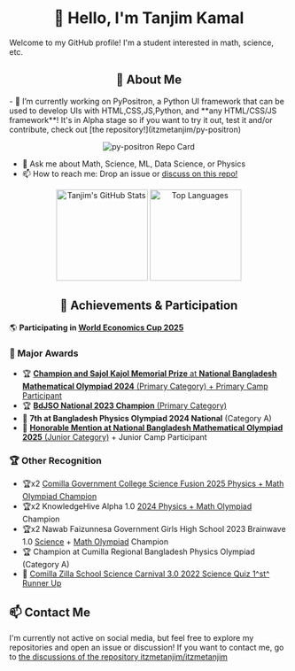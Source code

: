 <div align="center">

# 👋 Hello, I'm Tanjim Kamal

</div>

Welcome to my GitHub profile! I'm a student interested in math, science, etc.


<div align="center">

## 🚀 About Me

</div>
- 🔭 I’m currently working on PyPositron, a Python UI framework that can be used to develop UIs with HTML,CSS,JS,Python, and **any HTML/CSS/JS framework**! It's in Alpha stage so if you want to try it out, test it and/or contribute, check out [the repository!](itzmetanjim/py-positron)
<p align="center">
  <img src="https://github-readme-stats.vercel.app/api/pin/?username=itzmetanjim&repo=py-positron&theme=ambient_gradient&show_owner=true" alt="py-positron Repo Card"/>
</p>

* 💬 Ask me about Math, Science, ML, Data Science, or Physics  
* 📫 How to reach me: Drop an issue or [discuss on this repo!](https://github.com/itzmetanjim/itzmetanjim/discussions/1)  

<p align="center">
  <img src="https://github-readme-stats.vercel.app/api?username=itzmetanjim&show_icons=true&theme=ambient_gradient&hide_rank=true&include_all_commits=true&hide_title=true" alt="Tanjim's GitHub Stats" height="165"/>
  <img src="https://github-readme-stats.vercel.app/api/top-langs/?username=itzmetanjim&langs_count=8&theme=ambient_gradient&layout=compact" alt="Top Languages" height="165"/>
</p>

<div align="center">

## 🏅 Achievements & Participation

</div>

🌎 **Participating in [World Economics Cup 2025](https://www.worldeconcup.org/wec-2025)**  

### **🥇 Major Awards**

- 🏆 [**Champion and Sajol Kajol Memorial Prize** at **National Bangladesh Mathematical Olympiad 2024** (Primary Category) + Primary Camp Participant](https://online.matholympiad.org.bd/profile/315094)
- 🏆 [**BdJSO National 2023 Champion** (Primary Category)](https://online.bdjso.org/profile/601749#:~:text=National%20Olympiad%202023%20Champion)
- 🏅 **7th at Bangladesh Physics Olympiad 2024 National** (Category A)
- 🏅 [**Honorable Mention at National Bangladesh Mathematical Olympiad 2025** (Junior Category)](https://online.matholympiad.org.bd/profile/315094) + Junior Camp Participant

### **🏆 Other Recognition**

- 🏆x2 [Comilla Government College Science Fusion 2025 Physics + Math Olympiad Champion](https://www.facebook.com/share/p/16Hc63QQp5/)
- 🏆x2 KnowledgeHive Alpha 1.0 [2024 Physics + Math Olympiad](https://www.facebook.com/share/1FmK14Ljup/) Champion
- 🏆x2 Nawab Faizunnesa Government Girls High School 2023 Brainwave 1.0 [Science](https://www.facebook.com/share/p/1NmbYGaBD7/) + [Math Olympiad](https://www.facebook.com/share/p/1Dbywn6C37/) Champion
- 🏆 Champion at Cumilla Regional Bangladesh Physics Olympiad (Category A)
- 🥇 [Comilla Zilla School Science Carnival 3.0 2022 Science Quiz 1^st^ Runner Up](https://www.facebook.com/share/1B1FftDVC1/)


## 📫 Contact Me
I'm currently not active on social media, but feel free to explore my repositories and open an issue or discussion!
If you want to contact me, go to [the discussions of the repository itzmetanjim/itzmetanjim](https://github.com/itzmetanjim/itzmetanjim/discussions/1)
